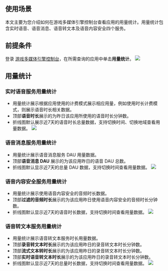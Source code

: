 ## 使用场景
本文主要为您介绍如何在游戏多媒体引擎控制台查看应用的用量统计。用量统计包含实时语音、语音消息、语音转文本及语音内容安全四个服务。

## 前提条件

登录 [游戏多媒体引擎控制台](https://console.cloud.tencent.com/gamegme)，在所需查询的应用中单击**用量统计**。
![](https://qcloudimg.tencent-cloud.cn/raw/0fdb53946c7eced60d315611ad20e537.png)

## 用量统计

### 实时语音服务用量统计

- 用量统计展示根据应用使用的计费模式展示相应用量，例如使用时长计费模式，则展示语音时长相关数据。
- 顶部**语音时长**展示的为昨日该应用所使用的语音时长分钟数。
- 折线图默认展示近7天的语音时长总量数据，支持切换时间、切换地域查看用量数据。
  ![](https://qcloudimg.tencent-cloud.cn/raw/07f26db6c7538f06ecef6f81db8b85dc.png)

### 语音消息服务用量统计

- 用量统计展示语音消息服务 DAU 用量数据。
- 顶部**语音消息 DAU** 展示的为该应用昨日的语音 DAU 总数。
- 折线图默认显示近7天的总量 DAU 数据，支持切换时间查看用量数据。
  ![](https://qcloudimg.tencent-cloud.cn/raw/aa4fa9be05743d432fe165246e562161.png)


### 语音内容安全服务用量统计

- 用量统计展示使用语音内容安全的音频时长数据。
- 顶部**过滤的音频时长**展示的为该应用昨日使用语音内容安全的音频时长分钟数。
- 折线图默认显示近7天的语音时长数据，支持切换时间查看用量数据。
	![](https://qcloudimg.tencent-cloud.cn/raw/3259e630b45d599bd1e8bccec3c9ae10.png)
	
	
### 语音转文本服务用量统计

- 用量统计展示语音转文本服务时长用量数据。
- 顶部**录音转文本时长**展示的为该应用昨日的录音转文本时长分钟数。
- 顶部**流式文本转时长**展示的为该应用昨日的录音转文本时长分钟数。
- 顶部**实时语音转文本时长**展示的为该应用昨日的录音转文本时长分钟数。
- 折线图默认显示近7天的总量时长数据，支持切换时间查看用量数据。
  ![](https://qcloudimg.tencent-cloud.cn/raw/f0ea9eaca9f2041636f03ccdcc968425.png)

